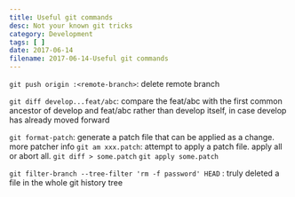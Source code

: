 ```yaml
---
title: Useful git commands
desc: Not your known git tricks
category: Development
tags: [ ]
date: 2017-06-14
filename: 2017-06-14-Useful git commands
---
```


`git push origin :<remote-branch>`: delete remote branch

`git diff develop...feat/abc`: compare the feat/abc with the first common ancestor of develop and feat/abc rather than develop itself, in case develop has already moved forward

`git format-patch`: generate a patch file that can be applied as a change. more patcher info
`git am xxx.patch`: attempt to apply a patch file. apply all or abort all.
`git diff > some.patch`
`git apply some.patch`

`git filter-branch --tree-filter 'rm -f password' HEAD` : truly deleted a file in the whole git history tree